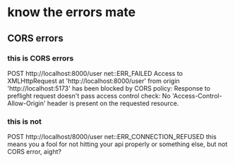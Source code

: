 # know the errors mate

## CORS errors

### this is CORS errors

POST http://localhost:8000/user net::ERR_FAILED
Access to XMLHttpRequest at 'http://localhost:8000/user' from origin 'http://localhost:5173' has been blocked by CORS policy: Response to preflight request doesn't pass access control check: No 'Access-Control-Allow-Origin' header is present on the requested resource.

### this is not

POST http://localhost/8000/user net::ERR_CONNECTION_REFUSED
this means you a fool for not hitting your api properly or something else, but not CORS error, aight?

